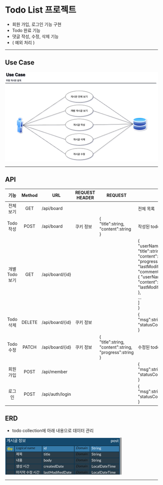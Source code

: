 # Todo List 프로젝트
* 회원 가입, 로그인 기능 구현
* Todo 완료 기능
* 댓글 작성, 수정, 삭제 기능
* ( 예외 처리 )
***


## Use Case
![img](https://github.com/japgo/spring_study/blob/master/AnonymousBoard2/img/%EA%B2%8C%EC%8B%9C%ED%8C%90%20use%20case.drawio.png)
***

## API
|     기능     | Method | URL             | REQUEST HEADER | REQUEST                                                                   | RESPONSE                                                                                                                                                                                                                                                                     | RESPONSE HEADER |
|:----------:|:------:|-----------------|----------------|---------------------------------------------------------------------------|------------------------------------------------------------------------------------------------------------------------------------------------------------------------------------------------------------------------------------------------------------------------------|-----------------|
|   전체 보기    |  GET   | /api/board      |                |                                                                           | 전체 목록                                                                                                                                                                                                                                                                        |                 |
|  Todo 작성   |  POST  | /api/board      | 쿠키 정보          | { <br/> "title":string,<br/> "content":string<br/>}                       | 작성된 todo                                                                                                                                                                                                                                                                     |                 |
| 개별 Todo 보기 |  GET   | /api/board/{id} |                |                                                                           | { <br/> "userName":string, <br/> "title":string, <br/> "content":string, <br/> "progress":string,<br/> "lastModifiedDate":LocalDateTime <br/> "comment": [ <br/> { "userName":string,<br/>"content":string,<br/>"lastModifiedDate":LocalDateTime }, <br/>... <br/> ] <br/> } |                 |
|  Todo 삭제   | DELETE | /api/board/{id} | 쿠키 정보          |                                                                           | { <br/> "msg":string,<br/>"statusCode":int<br/>}                                                                                                                                                                                                                             |                 |
|  Todo 수정   | PATCH  | /api/board/{id} | 쿠키 정보          | { <br/> "title":string,<br/>"content":string,<br/>"progress":string<br/>} | 수정된 todo                                                                                                                                                                                                                                                                     |                 |
|   회원 가입    |  POST  | /api/member     |                |                                                                           | { <br/> "msg":string,<br/>"statusCode":int<br/>}                                                                                                                                                                                                                             |                 |
|    로그인     |  POST  | /api/auth/login |                |                                                                           | { <br/>"msg":string,<br/>"statusCode":int<br/>}                                                                                                                                                                                                                              | 쿠키 정보           |


## ERD
* todo collection에 아래 내용으로 데이터 관리

![img](https://github.com/japgo/spring_study/blob/master/AnonymousBoard2/img/%EC%9D%B5%EB%AA%85%20%EA%B2%8C%EC%8B%9C%ED%8C%90.png)
***
